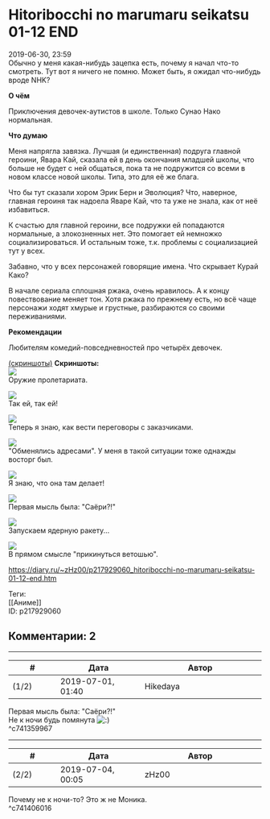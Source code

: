Hitoribocchi no marumaru seikatsu 01-12 END
===========================================

  
2019-06-30, 23:59  
 Обычно у меня какая-нибудь зацепка есть, почему я начал что-то смотреть. Тут вот я ничего не помню. Может быть, я ожидал что-нибудь вроде NHK?   
   
  **О чём**    
   
 Приключения девочек-аутистов в школе. Только Сунао Нако нормальная.   
   
  **Что думаю**    
   
 Меня напрягла завязка. Лучшая (и единственная) подруга главной героини, Явара Кай, сказала ей в день окончания младшей школы, что больше не будет с ней общаться, пока та не подружится со всеми в новом классе новой школы. Типа, это для её же блага.   
   
 Что бы тут сказали хором Эрик Берн и Эволюция? Что, наверное, главная героиня так надоела Яваре Кай, что та уже не знала, как от неё избавиться.   
   
 К счастью для главной героини, все подружки ей попадаются нормальные, а злокозненных нет. Это помогает ей немножко социализироваться. И остальным тоже, т.к. проблемы с социализацией тут у всех.   
   
 Забавно, что у всех персонажей говорящие имена. Что скрывает Курай Како?   
   
 В начале сериала сплошная ржака, очень нравилось. А к концу повествование меняет тон. Хотя ржака по прежнему есть, но всё чаще персонажи ходят хмурые и грустные, разбираются со своими переживаниями.   
   
  **Рекомендации**    
   
 Любителям комедий-повседневностей про четырёх девочек.   
   
  [(скриншоты)](https://zHz00.diary.ru/p217929060.htm?index=1#linkmore217929060m1)     **Скриншоты:**    
   [![](https://i.imgur.com/bRnj3eJl.png)](https://i.imgur.com/bRnj3eJ.png)    
 Оружие пролетариата.   
   
  [![](https://i.imgur.com/dOuad4ql.png)](https://i.imgur.com/dOuad4q.png)    
 Так ей, так ей!   
   
  [![](https://i.imgur.com/Wl33okAl.png)](https://i.imgur.com/Wl33okA.png)    
 Теперь я знаю, как вести переговоры с заказчиками.   
   
  [![](https://i.imgur.com/nqv6Daxl.png)](https://i.imgur.com/nqv6Dax.png)    
 "Обменялись адресами". У меня в такой ситуации тоже однажды восторг был.   
   
  [![](https://i.imgur.com/41FpxTxl.png)](https://i.imgur.com/41FpxTx.png)    
 Я знаю, что она там делает!   
   
  [![](https://i.imgur.com/ZeNOvYSl.png)](https://i.imgur.com/ZeNOvYS.png)    
 Первая мысль была: "Саёри?!"   
   
  [![](https://i.imgur.com/uoGq0qdl.jpg)](https://i.imgur.com/uoGq0qd.jpg)    
 Запускаем ядерную ракету...   
   
  [![](https://i.imgur.com/S858tk8l.jpg)](https://i.imgur.com/S858tk8.jpg)    
 В прямом смысле "прикинуться ветошью".      
  
<https://diary.ru/~zHz00/p217929060_hitoribocchi-no-marumaru-seikatsu-01-12-end.htm>  
  
Теги:  
[[Аниме]]  
ID: p217929060  


Комментарии: 2
--------------

  


---



|         #         |              Дата              |                     Автор                     |           ID           |
| --- | --- | --- | --- |
| (1/2) | 2019-07-01, 01:40 | Hikedaya | c741359967 |

  
  Первая мысль была: "Саёри?!"    
 Не к ночи будь помянута ![:)](http://static.diary.ru/picture/3.gif)   
 ^c741359967

---



|         #         |              Дата              |                     Автор                     |           ID           |
| --- | --- | --- | --- |
| (2/2) | 2019-07-04, 00:05 | zHz00 | c741406016 |

  
 Почему не к ночи-то? Это ж не Моника.   
 ^c741406016